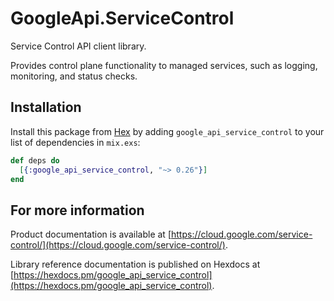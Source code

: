 # GoogleApi.ServiceControl

Service Control API client library.

Provides control plane functionality to managed services, such as logging, monitoring, and status checks.

## Installation

Install this package from [Hex](https://hex.pm) by adding
`google_api_service_control` to your list of dependencies in `mix.exs`:

```elixir
def deps do
  [{:google_api_service_control, "~> 0.26"}]
end
```

## For more information

Product documentation is available at [https://cloud.google.com/service-control/](https://cloud.google.com/service-control/).

Library reference documentation is published on Hexdocs at
[https://hexdocs.pm/google_api_service_control](https://hexdocs.pm/google_api_service_control).
